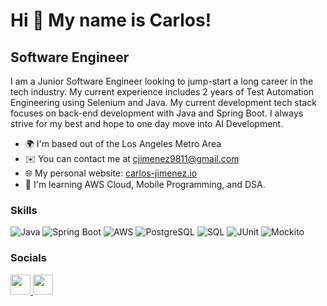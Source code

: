 Hi 👋 My name is Carlos!
========================

Software Engineer
-----------------

I am a Junior Software Engineer looking to jump-start a long career in the tech industry. My current experience includes 2 years of Test Automation Engineering using Selenium and Java. My current development tech stack focuses on back-end development with Java and Spring Boot. I always strive for my best and hope to one day move into AI Development.

* 🌍  I'm based out of the Los Angeles Metro Area
* ✉️  You can contact me at [cjimenez9811@gmail.com](mailto:cjimenez9811@gmail.com)
* 🌐  My personal website: [carlos-jimenez.io](https://carlos-lopez98.github.io/portfolio)
* 🧠  I'm learning AWS Cloud, Mobile Programming, and DSA.

### Skills

![Java](https://img.shields.io/badge/Java-ED8B00?style=for-the-badge&logo=java&logoColor=white)
![Spring Boot](https://img.shields.io/badge/Spring_Boot-6DB33F?style=for-the-badge&logo=springboot&logoColor=white)
![AWS](https://img.shields.io/badge/AWS-232F3E?style=for-the-badge&logo=amazonaws&logoColor=white)
![PostgreSQL](https://img.shields.io/badge/PostgreSQL-4169E1?style=for-the-badge&logo=postgresql&logoColor=white)
![SQL](https://img.shields.io/badge/SQL-4479A1?style=for-the-badge&logo=sqlite&logoColor=white)
![JUnit](https://img.shields.io/badge/JUnit-25A162?style=for-the-badge&logo=junit5&logoColor=white)
![Mockito](https://img.shields.io/badge/Mockito-ACD5C1?style=for-the-badge&logo=mockito&logoColor=black)

### Socials

<p align="left"> <a href="https://www.github.com/carlos-lopez98" target="_blank" rel="noreferrer"> <picture> <source media="(prefers-color-scheme: dark)" srcset="https://raw.githubusercontent.com/danielcranney/readme-generator/main/public/icons/socials/github-dark.svg" /> <source media="(prefers-color-scheme: light)" srcset="https://raw.githubusercontent.com/danielcranney/readme-generator/main/public/icons/socials/github.svg" /> <img src="https://raw.githubusercontent.com/danielcranney/readme-generator/main/public/icons/socials/github.svg" width="32" height="32" /> </picture> </a> <a href="https://www.linkedin.com/in/carlos-jimenez-lopez-profile/" target="_blank" rel="noreferrer"> <picture> <source media="(prefers-color-scheme: dark)" srcset="https://raw.githubusercontent.com/danielcranney/readme-generator/main/public/icons/socials/linkedin-dark.svg" /> <source media="(prefers-color-scheme: light)" srcset="https://raw.githubusercontent.com/danielcranney/readme-generator/main/public/icons/socials/linkedin.svg" /> <img src="https://raw.githubusercontent.com/danielcranney/readme-generator/main/public/icons/socials/linkedin.svg" width="32" height="32" /> </picture> </a></p>
